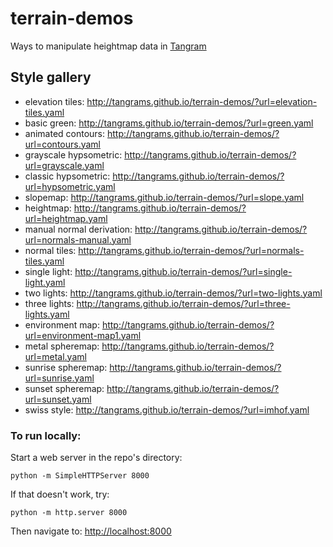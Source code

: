 # terrain-demos

Ways to manipulate heightmap data in [Tangram](http://github.com/tangrams/tangram)

## Style gallery

- elevation tiles: http://tangrams.github.io/terrain-demos/?url=elevation-tiles.yaml
- basic green: http://tangrams.github.io/terrain-demos/?url=green.yaml
- animated contours: http://tangrams.github.io/terrain-demos/?url=contours.yaml
- grayscale hypsometric: http://tangrams.github.io/terrain-demos/?url=grayscale.yaml
- classic hypsometric: http://tangrams.github.io/terrain-demos/?url=hypsometric.yaml
- slopemap: http://tangrams.github.io/terrain-demos/?url=slope.yaml
- heightmap: http://tangrams.github.io/terrain-demos/?url=heightmap.yaml
- manual normal derivation: http://tangrams.github.io/terrain-demos/?url=normals-manual.yaml
- normal tiles: http://tangrams.github.io/terrain-demos/?url=normals-tiles.yaml
- single light: http://tangrams.github.io/terrain-demos/?url=single-light.yaml
- two lights: http://tangrams.github.io/terrain-demos/?url=two-lights.yaml
- three lights: http://tangrams.github.io/terrain-demos/?url=three-lights.yaml
- environment map: http://tangrams.github.io/terrain-demos/?url=environment-map1.yaml
- metal spheremap: http://tangrams.github.io/terrain-demos/?url=metal.yaml
- sunrise spheremap: http://tangrams.github.io/terrain-demos/?url=sunrise.yaml
- sunset spheremap: http://tangrams.github.io/terrain-demos/?url=sunset.yaml
- swiss style: http://tangrams.github.io/terrain-demos/?url=imhof.yaml

### To run locally:

Start a web server in the repo's directory:

    python -m SimpleHTTPServer 8000
    
If that doesn't work, try:

    python -m http.server 8000
    
Then navigate to: [http://localhost:8000](http://localhost:8000)
